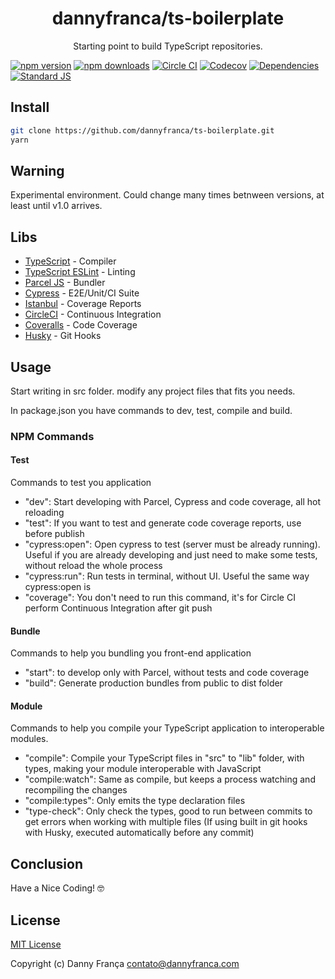 <h1 align="center">dannyfranca/ts-boilerplate</h1>
<p align="center">Starting point to build TypeScript repositories.</p>
<p align="center">

[![npm version][npm-version-src]][npm-version-href]
[![npm downloads][npm-downloads-src]][npm-downloads-href]
[![Circle CI][circle-ci-src]][circle-ci-href]
[![Codecov][coveralls-src]][coveralls-href]
[![Dependencies][david-dm-src]][david-dm-href]
[![Standard JS][standard-js-src]][standard-js-href]

</p>

## Install

```bash
git clone https://github.com/dannyfranca/ts-boilerplate.git
yarn
```

## Warning

Experimental environment. Could change many times betnween versions, at least until v1.0 arrives.

## Libs

* [TypeScript](https://www.typescriptlang.org) - Compiler
* [TypeScript ESLint](https://typescript-eslint.io) - Linting
* [Parcel JS](https://parceljs.org) - Bundler
* [Cypress](https://www.cypress.io) - E2E/Unit/CI Suite
* [Istanbul](https://istanbul.js.org) - Coverage Reports
* [CircleCI](https://circleci.com) - Continuous Integration
* [Coveralls](https://coveralls.io) - Code Coverage
* [Husky](https://github.com/typicode/husky) - Git Hooks

## Usage

Start writing in src folder. modify any project files that fits you needs.

In package.json you have commands to dev, test, compile and build.

### NPM Commands

#### Test

Commands to test you application

* "dev": Start developing with Parcel, Cypress and code coverage, all hot reloading
* "test": If you want to test and generate code coverage reports, use before publish
* "cypress:open": Open cypress to test (server must be already running). Useful if you are already developing and just need to make some tests, without reload the whole process
* "cypress:run": Run tests in terminal, without UI. Useful the same way cypress:open is
* "coverage": You don't need to run this command, it's for Circle CI perform Continuous Integration after git push

#### Bundle

Commands to help you bundling you front-end application

* "start": to develop only with Parcel, without tests and code coverage
* "build": Generate production bundles from public to dist folder

#### Module

Commands to help you compile your TypeScript application to interoperable modules.

* "compile": Compile your TypeScript files in "src" to "lib" folder, with types, making your module interoperable with JavaScript
* "compile:watch": Same as compile, but keeps a process watching and recompiling the changes
* "compile:types": Only emits the type declaration files
* "type-check": Only check the types, good to run between commits to get errors when working with multiple files (If using built in git hooks with Husky, executed automatically before any commit)

## Conclusion

Have a Nice Coding! 🤓

## License

[MIT License](./LICENSE)

Copyright (c) Danny França <contato@dannyfranca.com>

<!-- Badges -->
[npm-version-src]: https://img.shields.io/npm/dt/@dannyfranca/ts-boilerplate.svg?style=flat-square&logo=npm
[npm-version-href]: https://npmjs.com/package/@dannyfranca/ts-boilerplate

[npm-downloads-src]: https://img.shields.io/npm/v/@dannyfranca/ts-boilerplate/latest.svg?style=flat-square&logo=npm
[npm-downloads-href]: https://npmjs.com/package/@dannyfranca/ts-boilerplate

[circle-ci-src]: https://img.shields.io/circleci/project/github/dannyfranca/ts-boilerplate?style=svg?style=flat-square&logo=circleci
[circle-ci-href]: https://circleci.com/gh/dannyfranca/ts-boilerplate

[coveralls-src]: https://img.shields.io/coveralls/github/dannyfranca/ts-boilerplate?style=flat-square
[coveralls-href]: https://coveralls.io/github/dannyfranca/ts-boilerplate

[david-dm-src]: https://david-dm.org/dannyfranca/ts-boilerplate/status.svg?style=flat-square
[david-dm-href]: https://david-dm.org/dannyfranca/ts-boilerplate

[standard-js-src]: https://img.shields.io/badge/code_style-standard-brightgreen?style=flat-square
[standard-js-href]: https://standardjs.com
